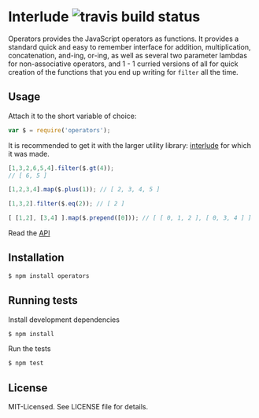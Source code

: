 # Interlude ![travis build status](https://secure.travis-ci.org/clux/operators.png)
Operators provides the JavaScript operators as functions. It provides a standard quick and
easy to remember interface for addition, multiplication, concatenation, and-ing, or-ing, as
well as several two parameter lambdas for non-associative operators, and 1 - 1 curried
versions of all for quick creation of the functions that you end up writing for `filter` all
the time.

## Usage
Attach it to the short variable of choice:

````javascript
var $ = require('operators');
````

It is recommended to get it with the larger utility library:
[interlude](https://github.com/clux/interlude) for which it was made.

```javascript
[1,3,2,6,5,4].filter($.gt(4));
// [ 6, 5 ]

[1,2,3,4].map($.plus(1)); // [ 2, 3, 4, 5 ]

[1,3,2].filter($.eq(2)); // [ 2 ]

[ [1,2], [3,4] ].map($.prepend([0])); // [ [ 0, 1, 2 ], [ 0, 3, 4 ] ]
````

Read the [API](https://github.com/clux/operators/blob/master/api.md)

## Installation

````bash
$ npm install operators
````

## Running tests
Install development dependencies

````bash
$ npm install
````

Run the tests

````bash
$ npm test
````

## License
MIT-Licensed. See LICENSE file for details.
